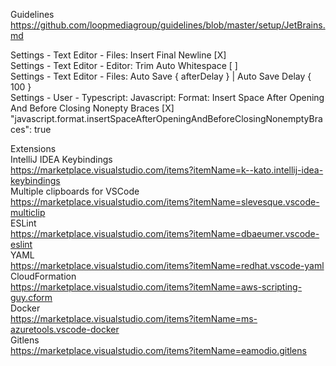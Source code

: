 Guidelines
https://github.com/loopmediagroup/guidelines/blob/master/setup/JetBrains.md

Settings - Text Editor - Files: Insert Final Newline [X]\
Settings - Text Editor - Editor: Trim Auto Whitespace [ ]\
Settings - Text Editor - Files: Auto Save { afterDelay } | Auto Save Delay { 100 }\
Settings - User - Typescript: Javascript: Format: Insert Space After Opening And Before Closing Nonepty Braces [X]\
"javascript.format.insertSpaceAfterOpeningAndBeforeClosingNonemptyBraces": true






Extensions\
IntelliJ IDEA Keybindings\
https://marketplace.visualstudio.com/items?itemName=k--kato.intellij-idea-keybindings \
Multiple clipboards for VSCode\
https://marketplace.visualstudio.com/items?itemName=slevesque.vscode-multiclip \
ESLint\
https://marketplace.visualstudio.com/items?itemName=dbaeumer.vscode-eslint \
YAML\
https://marketplace.visualstudio.com/items?itemName=redhat.vscode-yaml \
CloudFormation\
https://marketplace.visualstudio.com/items?itemName=aws-scripting-guy.cform \
Docker\
https://marketplace.visualstudio.com/items?itemName=ms-azuretools.vscode-docker \
Gitlens\
https://marketplace.visualstudio.com/items?itemName=eamodio.gitlens
